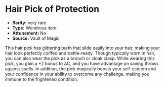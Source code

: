 
# Hair Pick of Protection

* **Rarity:** very rare
* **Type:** Wondrous item
* **Attunement:** No
* **Source:** Vault of Magic


This hair pick has glittering teeth that slide easily into your hair, making your hair look perfectly coiffed and battle-ready. Though typically worn in hair, you can also wear the pick as a brooch or cloak clasp. While wearing this pick, you gain a +2 bonus to AC, and you have advantage on saving throws against spells. In addition, the pick magically boosts your self-esteem and your confidence in your ability to overcome any challenge, making you immune to the frightened condition.
